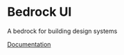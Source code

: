 # Bedrock UI

A bedrock for building design systems

[Documentation](matthewwolfe.github.io/bedrock-ui/)
